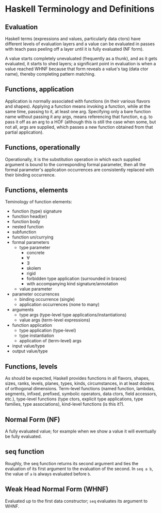 # Haskell Terminology and Definitions


## Evaluation
Haskell terms (expressions and values, particularly data ctors) have different levels of evaluation layers and a value can be evaluated in passes with teach pass peeling off a layer until it is fully evaluated (NF form).

A value starts completely unevaluated (frequently as a thunk), and as it gets evaluated, it starts to shed layers; a significant point in evaluation is when a value reached WHNF because that form reveals a value's tag (data ctor name), thereby completing pattern matching.

## Functions, application
Application is normally associated with functions (in their various flavors and shapes). Applying a function means invoking a function, while at the same time, passing to it, at least one arg. Specifying only a bare function name without passing it any args, means referencing that function, e.g. to pass it off as an arg to a HOF (although this is still the case when some, but not all, args are supplied, which passes a new function obtained from that partial application).

## Functions, operationally
Operationally, it is the substitution operation in which each supplied argument is bound to the corresponding formal parameter, then all the formal parameter's application occurrences are consistently replaced with their binding occurrence.

## Functions, elements
Teminology of function elements:

- function (type) signature
- function head(er)
- function body
- nested function
- subfunction
- function un/currying
- formal parameters
  - type parameter
    - concrete
    - ∀
    - ∃
    - skolem
    - rigid
    - forbidden type application (surrounded in braces)
    - with accompanying kind signature/annotation
  - value parameter
- parameter occurrences
  - binding occurrence (single)
  - application occurrences (none to many)
- arguments
  - type args (type-level type applications/instantiations)
  - value args (term-level expressions)
- function application
  - type application (type-level)
  - type instantiation
  - application of (term-level) args
- input value/type
- output value/type


## Functions, levels
As should be expected, Haskell provides functions in all flavors, shapes, sizes, ranks, levels, planes, types, kinds, circumstances, in at least dozens of orthogonal dimensions. Term-level functions (named function, lambdas, segments, infixed, prefixed, symbolic operators, data ctors, field accessors, etc.), type-level functions (type ctors, explicit type applications, type families, type associations), kind-level functions (is this it?).


## Normal Form (NF)
A fully evaluated value; for example when we show a value it will eventually be fully evaluated.

## seq function
Roughly, the seq function returns its second argument and ties the evaluation of its first argument to the evaluation of the second. In `seq a b`, the value of `a` is always evaluated before `b`.

## Weak Head Normal Form (WHNF)
Evaluated up to the first data constructor; `seq` evaluates its argument to WHNF.

